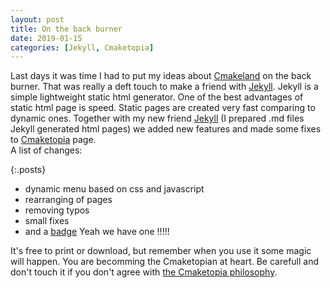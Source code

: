 ```yaml
---
layout: post
title: On the back burner
date: 2019-01-15
categories: [Jekyll, Cmaketopia]
---
```


Last days it was time I had to put my ideas about [Cmakeland](https://unclecshark.github.io/Cmaketopia/) on the back burner. That was really a deft touch to make a friend with [Jekyll](https://jekyllrb.com/). Jekyll is a simple lightweight static html generator. One of the best advantages of static html  page is speed. Static pages are created very fast comparing to dynamic ones. Together with my new friend [Jekyll](https://jekyllrb.com/) (I prepared .md files Jekyll generated html pages) we added new features and made some fixes to [Cmaketopia](https://unclecshark.github.io/Cmaketopia/) page.  
A list of changes:

{:.posts}

* dynamic menu based on css and javascript
* rearranging of pages
* removing typos
* small fixes
* and a [badge](https://unclecshark.github.io/Cmaketopia/Docs/Badge) Yeah we have one !!!!!

It's free to print or download, but remember when you use it some magic will happen. You are becomming the Cmaketopian at heart. Be carefull and don't touch it if you don't agree with [the Cmaketopia philosophy](https://unclecshark.github.io/Cmaketopia/Docs/Introduction).